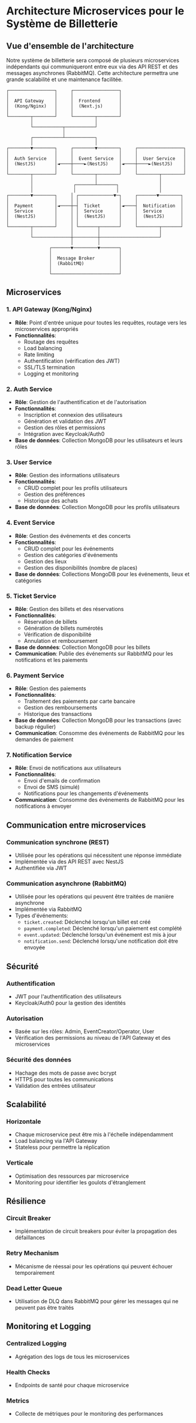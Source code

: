 # Architecture Microservices pour le Système de Billetterie

## Vue d'ensemble de l'architecture

Notre système de billetterie sera composé de plusieurs microservices indépendants qui communiqueront entre eux via des API REST et des messages asynchrones (RabbitMQ). Cette architecture permettra une grande scalabilité et une maintenance facilitée.

```
┌─────────────────┐     ┌─────────────────┐
│                 │     │                 │
│  API Gateway    │     │  Frontend       │
│  (Kong/Nginx)   │     │  (Next.js)      │
│                 │     │                 │
└────────┬────────┘     └────────┬────────┘
         │                       │
         └───────────┬───────────┘
                     │
         ┌───────────┴───────────┐
         │                       │
┌────────▼────────┐     ┌────────▼────────┐     ┌─────────────────┐
│                 │     │                 │     │                 │
│  Auth Service   │     │  Event Service  │     │  User Service   │
│  (NestJS)       │◄────┼────►(NestJS)    │◄────┼────►(NestJS)    │
│                 │     │                 │     │                 │
└────────┬────────┘     └────────┬────────┘     └────────┬────────┘
         │                       │                       │
         │               ┌───────┴───────┐               │
         │               │               │               │
┌────────▼────────┐     │ ┌─────────────▼─┐     ┌───────▼────────┐
│                 │     │ │               │     │                │
│  Payment        │◄────┼─┤  Ticket       │◄────┤  Notification  │
│  Service        │     │ │  Service      │     │  Service       │
│  (NestJS)       │     │ │  (NestJS)     │     │  (NestJS)      │
│                 │     │ │               │     │                │
└────────┬────────┘     │ └───────┬───────┘     └────────┬───────┘
         │              │         │                      │
         └──────────────┼─────────┼──────────────────────┘
                        │         │
                ┌───────▼─────────▼───────┐
                │                         │
                │  Message Broker         │
                │  (RabbitMQ)             │
                │                         │
                └─────────────────────────┘
```

## Microservices

### 1. API Gateway (Kong/Nginx)
- **Rôle**: Point d'entrée unique pour toutes les requêtes, routage vers les microservices appropriés
- **Fonctionnalités**:
  - Routage des requêtes
  - Load balancing
  - Rate limiting
  - Authentification (vérification des JWT)
  - SSL/TLS termination
  - Logging et monitoring

### 2. Auth Service
- **Rôle**: Gestion de l'authentification et de l'autorisation
- **Fonctionnalités**:
  - Inscription et connexion des utilisateurs
  - Génération et validation des JWT
  - Gestion des rôles et permissions
  - Intégration avec Keycloak/Auth0
- **Base de données**: Collection MongoDB pour les utilisateurs et leurs rôles

### 3. User Service
- **Rôle**: Gestion des informations utilisateurs
- **Fonctionnalités**:
  - CRUD complet pour les profils utilisateurs
  - Gestion des préférences
  - Historique des achats
- **Base de données**: Collection MongoDB pour les profils utilisateurs

### 4. Event Service
- **Rôle**: Gestion des événements et des concerts
- **Fonctionnalités**:
  - CRUD complet pour les événements
  - Gestion des catégories d'événements
  - Gestion des lieux
  - Gestion des disponibilités (nombre de places)
- **Base de données**: Collections MongoDB pour les événements, lieux et catégories

### 5. Ticket Service
- **Rôle**: Gestion des billets et des réservations
- **Fonctionnalités**:
  - Réservation de billets
  - Génération de billets numérotés
  - Vérification de disponibilité
  - Annulation et remboursement
- **Base de données**: Collection MongoDB pour les billets
- **Communication**: Publie des événements sur RabbitMQ pour les notifications et les paiements

### 6. Payment Service
- **Rôle**: Gestion des paiements
- **Fonctionnalités**:
  - Traitement des paiements par carte bancaire
  - Gestion des remboursements
  - Historique des transactions
- **Base de données**: Collection MongoDB pour les transactions (avec backup régulier)
- **Communication**: Consomme des événements de RabbitMQ pour les demandes de paiement

### 7. Notification Service
- **Rôle**: Envoi de notifications aux utilisateurs
- **Fonctionnalités**:
  - Envoi d'emails de confirmation
  - Envoi de SMS (simulé)
  - Notifications pour les changements d'événements
- **Communication**: Consomme des événements de RabbitMQ pour les notifications à envoyer

## Communication entre microservices

### Communication synchrone (REST)
- Utilisée pour les opérations qui nécessitent une réponse immédiate
- Implémentée via des API REST avec NestJS
- Authentifiée via JWT

### Communication asynchrone (RabbitMQ)
- Utilisée pour les opérations qui peuvent être traitées de manière asynchrone
- Implémentée via RabbitMQ
- Types d'événements:
  - `ticket.created`: Déclenché lorsqu'un billet est créé
  - `payment.completed`: Déclenché lorsqu'un paiement est complété
  - `event.updated`: Déclenché lorsqu'un événement est mis à jour
  - `notification.send`: Déclenché lorsqu'une notification doit être envoyée

## Sécurité

### Authentification
- JWT pour l'authentification des utilisateurs
- Keycloak/Auth0 pour la gestion des identités

### Autorisation
- Basée sur les rôles: Admin, EventCreator/Operator, User
- Vérification des permissions au niveau de l'API Gateway et des microservices

### Sécurité des données
- Hachage des mots de passe avec bcrypt
- HTTPS pour toutes les communications
- Validation des entrées utilisateur

## Scalabilité

### Horizontale
- Chaque microservice peut être mis à l'échelle indépendamment
- Load balancing via l'API Gateway
- Stateless pour permettre la réplication

### Verticale
- Optimisation des ressources par microservice
- Monitoring pour identifier les goulots d'étranglement

## Résilience

### Circuit Breaker
- Implémentation de circuit breakers pour éviter la propagation des défaillances

### Retry Mechanism
- Mécanisme de réessai pour les opérations qui peuvent échouer temporairement

### Dead Letter Queue
- Utilisation de DLQ dans RabbitMQ pour gérer les messages qui ne peuvent pas être traités

## Monitoring et Logging

### Centralized Logging
- Agrégation des logs de tous les microservices

### Health Checks
- Endpoints de santé pour chaque microservice

### Metrics
- Collecte de métriques pour le monitoring des performances
